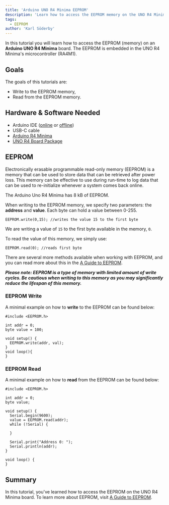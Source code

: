 ```yaml
---
title: 'Arduino UNO R4 Minima EEPROM'
description: 'Learn how to access the EEPROM memory on the UNO R4 Minima.'
tags:
  - EEPROM
author: 'Karl Söderby'
---
```


In this tutorial you will learn how to access the EEPROM (memory) on an **Arduino UNO R4 Minima** board. The EEPROM is embedded in the UNO R4 Minima's microcontroller (RA4M1).

## Goals

The goals of this tutorials are:

- Write to the EEPROM memory,
- Read from the EEPROM memory.

## Hardware & Software Needed

- Arduino IDE ([online](https://create.arduino.cc/) or [offline](https://www.arduino.cc/en/main/software)) 
- USB-C cable 
- [Arduino R4 Minima](/hardware/uno-r4-minima)
- [UNO R4 Board Package](/tutorials/uno-r4-minima/minima-getting-started)

## EEPROM

Electronically erasable programmable read-only memory (EEPROM) is a memory that can be used to store data that can be retrieved after power loss. This memory can be effective to use during run-time to log data that can be used to re-initialize whenever a system comes back online.

The Arduino Uno R4 Minima has 8 kB of EEPROM.

When writing to the EEPROM memory, we specify two parameters: the **address** and **value**. Each byte can hold a value between 0-255.

```arduino
EEPROM.write(0,15); //writes the value 15 to the first byte
```

We are writing a value of `15` to the first byte available in the memory, `0`.

To read the value of this memory, we simply use:

```arduino
EEPROM.read(0); //reads first byte
```

There are several more methods available when working with EEPROM, and you can read more about this in the [A Guide to EEPROM](https://docs.arduino.cc/learn/programming/eeprom-guide).

***Please note: EEPROM is a type of memory with limited amount of write cycles. Be cautious when writing to this memory as you may significantly reduce the lifespan of this memory.***

### EEPROM Write 

A minimal example on how to **write** to the EEPROM can be found below:

```arduino
#include <EEPROM.h>

int addr = 0;
byte value = 100; 

void setup() {
  EEPROM.write(addr, val);
}
void loop(){ 
}
```

### EEPROM Read

A minimal example on how to **read** from the EEPROM can be found below:

```arduino
#include <EEPROM.h>

int addr = 0;
byte value;

void setup() {
  Serial.begin(9600);
  value = EEPROM.read(addr);
  while (!Serial) {
    
  }

  Serial.print("Address 0: ");
  Serial.println(addr);
}

void loop() {
}
```

## Summary

In this tutorial, you've learned how to access the EEPROM on the UNO R4 Minima board. To learn more about EEPROM, visit [A Guide to EEPROM](https://docs.arduino.cc/learn/programming/eeprom-guide).

